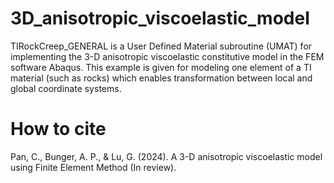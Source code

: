 # 3D_anisotropic_viscoelastic_model
TIRockCreep_GENERAL is a User Defined Material subroutine (UMAT) for implementing the 3-D anisotropic viscoelastic constitutive model in the FEM software Abaqus. This example is given for modeling one element of a TI material (such as rocks) which enables transformation between local and global coordinate systems.

# How to cite
Pan, C., Bunger, A. P., & Lu, G. (2024). A 3-D anisotropic viscoelastic model using Finite Element Method (In review).

